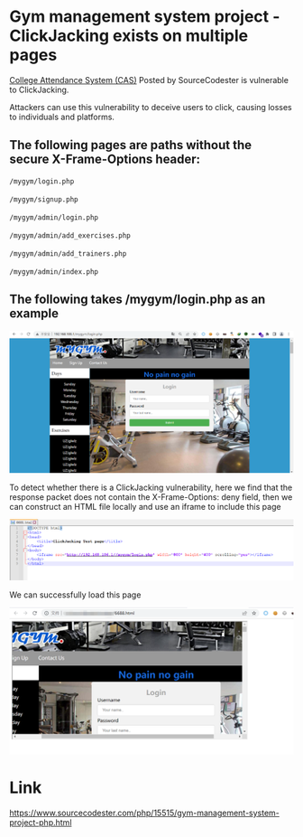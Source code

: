 # Gym management system project - ClickJacking exists on multiple pages

[College Attendance System (CAS)](https://www.sourcecodester.com/visual-basic-net/15538/college-attendance-system-cas.html) Posted by SourceCodester is vulnerable to ClickJacking.

Attackers can use this vulnerability to deceive users to click, causing losses to individuals and platforms.



## The following pages are paths without the secure X-Frame-Options header:

```
/mygym/login.php

/mygym/signup.php

/mygym/admin/login.php

/mygym/admin/add_exercises.php

/mygym/admin/add_trainers.php

/mygym/admin/index.php
```



## The following takes /mygym/login.php as an example

![image-20220812164814061](Gym%20management%20system%20project%20-%20ClickJacking%20exists%20on%20multiple%20pages.assets/image-20220812164814061.png)



To detect whether there is a ClickJacking vulnerability, here we find that the response packet does not contain the X-Frame-Options: deny field, then we can construct an HTML file locally and use an iframe to include this page

![image-20220812165018782](Gym%20management%20system%20project%20-%20ClickJacking%20exists%20on%20multiple%20pages.assets/image-20220812165018782.png)



We can successfully load this page

![image-20220812165121053](Gym%20management%20system%20project%20-%20ClickJacking%20exists%20on%20multiple%20pages.assets/image-20220812165121053.png)



# Link

https://www.sourcecodester.com/php/15515/gym-management-system-project-php.html